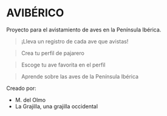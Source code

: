 # AVIBÉRICO

Proyecto para el avistamiento de aves en la Península Ibérica.

> ¡Lleva un registro de cada ave que avistas!

> Crea tu perfil de pajarero

> Escoge tu ave favorita en el perfil

> Aprende sobre las aves de la Península Ibérica

Creado por:
* M. del Olmo
* La Grajilla, una grajilla occidental